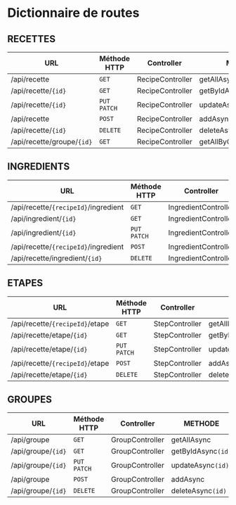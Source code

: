 # Dictionnaire de routes

## RECETTES
| URL | Méthode HTTP | Controller | METHODE |
|--|--|--|--|
| /api/recette | `GET` | RecipeController | getAllAsync | 
| /api/recette/`{id}` | `GET` | RecipeController | getByIdAsync`(id)` | 
| /api/recette/`{id}` | `PUT` `PATCH` | RecipeController| updateAsync`(id)` | 
| /api/recette | `POST` | RecipeController | addAsync | 
| /api/recette/`{id}` | `DELETE` | RecipeController | deleteAsync`(id)` |
| /api/recette/groupe/`{id}` | `GET` | RecipeController | getAllByGroupIdAsync`(id)` |


## INGREDIENTS
| URL | Méthode HTTP | Controller | METHODE |
|--|--|--|--|
| /api/recette/`{recipeId}`/ingredient | `GET` | IngredientController | getAllByRecipeIdAsync`(recipeId)` | 
| /api/ingredient/`{id}` | `GET` | IngredientController | getByIdAsync`(id)` | 
| /api/ingredient/`{id}` | `PUT` `PATCH` | IngredientController| updateAsync`(id)` | 
| /api/recette/`{recipeId}`/ingredient | `POST` | IngredientController | addAsync`(recipeId)` | 
| /api/recette/ingredient/`{id}` | `DELETE` | IngredientController | deleteAsync`(id)` |


## ETAPES
| URL | Méthode HTTP | Controller | METHODE |
|--|--|--|--|
| /api/recette/`{recipeId}`/etape | `GET` | StepController | getAllByRecipeIdAsync(`recipeId`) | 
| /api/recette/etape/`{id}` | `GET` | StepController | getByIdAsync`(id)` | 
| /api/recette/etape/`{id}` | `PUT` `PATCH` | StepController| updateAsync`(id)` | 
| /api/recette/`{recipeId}`/etape | `POST` | StepController | addAsync`(recipeId)` | 
| /api/recette/etape/`{id}` | `DELETE` | StepController | deleteAsync`(id)` |


## GROUPES
| URL | Méthode HTTP | Controller | METHODE |
|--|--|--|--|
| /api/groupe | `GET` | GroupController | getAllAsync | 
| /api/groupe/`{id}` | `GET` | GroupController | getByIdAsync`(id)` | 
| /api/groupe/`{id}` | `PUT` `PATCH` | GroupController| updateAsync`(id)` | 
| /api/groupe | `POST` | GroupController | addAsync | 
| /api/groupe/`{id}` | `DELETE` | GroupController | deleteAsync`(id)` |